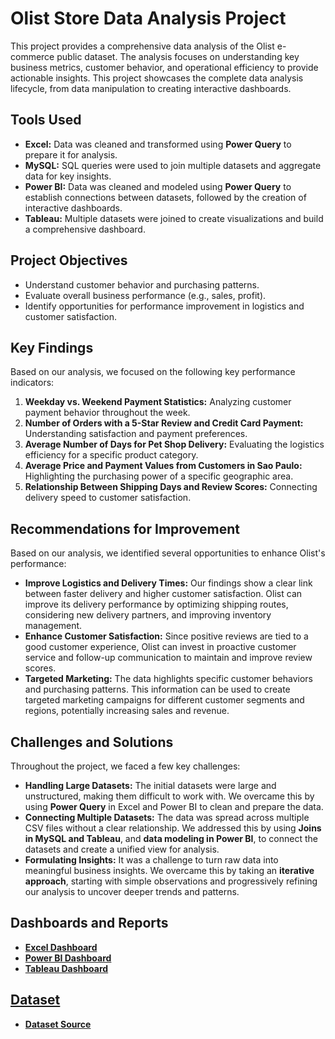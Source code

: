 # Olist Store Data Analysis Project

This project provides a comprehensive data analysis of the Olist e-commerce public dataset. The analysis focuses on understanding key business metrics, customer behavior, and operational efficiency to provide actionable insights. This project showcases the complete data analysis lifecycle, from data manipulation to creating interactive dashboards.

## Tools Used

* **Excel:** Data was cleaned and transformed using **Power Query** to prepare it for analysis.
* **MySQL:** SQL queries were used to join multiple datasets and aggregate data for key insights.
* **Power BI:** Data was cleaned and modeled using **Power Query** to establish connections between datasets, followed by the creation of interactive dashboards.
* **Tableau:** Multiple datasets were joined to create visualizations and build a comprehensive dashboard.

## Project Objectives

* Understand customer behavior and purchasing patterns.
* Evaluate overall business performance (e.g., sales, profit).
* Identify opportunities for performance improvement in logistics and customer satisfaction.

## Key Findings

Based on our analysis, we focused on the following key performance indicators:

1.  **Weekday vs. Weekend Payment Statistics:** Analyzing customer payment behavior throughout the week.
2.  **Number of Orders with a 5-Star Review and Credit Card Payment:** Understanding satisfaction and payment preferences.
3.  **Average Number of Days for Pet Shop Delivery:** Evaluating the logistics efficiency for a specific product category.
4.  **Average Price and Payment Values from Customers in Sao Paulo:** Highlighting the purchasing power of a specific geographic area.
5.  **Relationship Between Shipping Days and Review Scores:** Connecting delivery speed to customer satisfaction.

## Recommendations for Improvement

Based on our analysis, we identified several opportunities to enhance Olist's performance:

* **Improve Logistics and Delivery Times:** Our findings show a clear link between faster delivery and higher customer satisfaction. Olist can improve its delivery performance by optimizing shipping routes, considering new delivery partners, and improving inventory management.
* **Enhance Customer Satisfaction:** Since positive reviews are tied to a good customer experience, Olist can invest in proactive customer service and follow-up communication to maintain and improve review scores.
* **Targeted Marketing:** The data highlights specific customer behaviors and purchasing patterns. This information can be used to create targeted marketing campaigns for different customer segments and regions, potentially increasing sales and revenue.

## Challenges and Solutions

Throughout the project, we faced a few key challenges:

* **Handling Large Datasets:** The initial datasets were large and unstructured, making them difficult to work with. We overcame this by using **Power Query** in Excel and Power BI to clean and prepare the data.
* **Connecting Multiple Datasets:** The data was spread across multiple CSV files without a clear relationship. We addressed this by using **Joins in MySQL and Tableau**, and **data modeling in Power BI**, to connect the datasets and create a unified view for analysis.
* **Formulating Insights:** It was a challenge to turn raw data into meaningful business insights. We overcame this by taking an **iterative approach**, starting with simple observations and progressively refining our analysis to uncover deeper trends and patterns.

## Dashboards and Reports
* <a href="https://github.com/Johnmich1996/Olist-Store-Data-Analysis/blob/main/Excel-Dashboard.jpg"> **Excel Dashboard**
* <a href="https://github.com/Johnmich1996/Olist-Store-Data-Analysis/blob/main/Power%20Bi-Dashboard.jpg"> **Power BI Dashboard**
* <a href="https://github.com/Johnmich1996/Olist-Store-Data-Analysis/blob/main/Tableau-Dashboard.jpg"> **Tableau Dashboard**

## Dataset

* <a href="https://drive.google.com/drive/folders/1Hcedp_fGmR3njO5W99fi8VNLrM1cecsI?usp=drive_link"> **Dataset Source**
